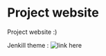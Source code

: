# Project website

Project website :) 

Jenkill theme : ![link here](https://github.com/thelehhman/texture)